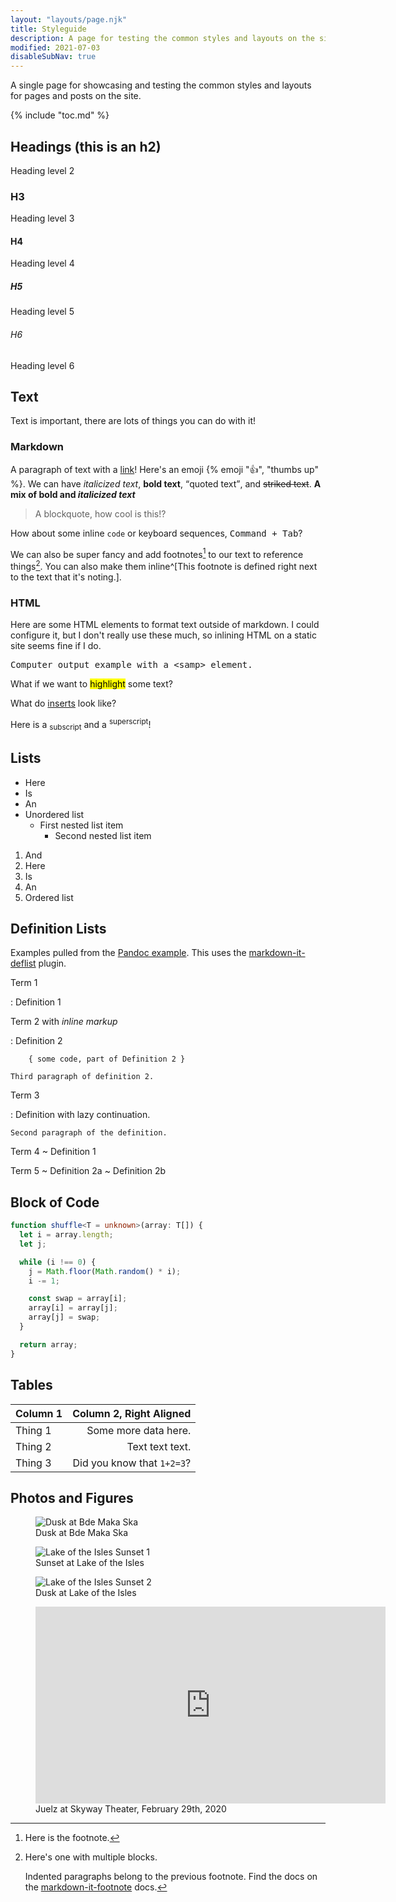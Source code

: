```yaml
---
layout: "layouts/page.njk"
title: Styleguide
description: A page for testing the common styles and layouts on the site.
modified: 2021-07-03
disableSubNav: true
---
```


A single page for showcasing and testing the common styles and layouts for pages and posts on the site.

{% include "toc.md" %}

## Headings (this is an h2)

Heading level 2

### H3

Heading level 3

#### H4

Heading level 4

##### H5

Heading level 5

###### H6

Heading level 6

## Text

Text is important, there are lots of things you can do with it!

### Markdown

A paragraph of text with a [link](https://brianm.me)! Here's an emoji {% emoji "👍", "thumbs up" %}. We can have _italicized text_, **bold text**, <q>quoted text</q>, and ~~striked text~~. **A mix of bold and _italicized text_**

> A blockquote, how cool is this!?

How about some inline `code` or keyboard sequences, <kbd>Command + Tab</kbd>?

We can also be super fancy and add footnotes[^short] to our text to reference things[^long]. You can also make them inline^[This footnote is defined right next to the text that it's noting.].

[^short]: Here is the footnote.
[^long]: Here's one with multiple blocks.

    Indented paragraphs belong to the previous footnote. Find the docs on the [markdown-it-footnote](https://github.com/markdown-it/markdown-it-footnote) docs.

### HTML

Here are some HTML elements to format text outside of markdown. I could configure it, but I don't really use these much, so inlining HTML on a static site seems fine if I do.

<samp>Computer output example with a &lt;samp&gt; element.</samp>

What if we want to <mark>highlight</mark> some text?

What do <ins>inserts</ins> look like?

Here is a <sub>subscript</sub> and a <sup>superscript</sup>!

## Lists

- Here
- Is
- An
- Unordered list
  - First nested list item
    - Second nested list item

1. And
2. Here
3. Is
4. An
5. Ordered list

## Definition Lists

Examples pulled from the [Pandoc example](https://pandoc.org/MANUAL.html#definition-lists). This uses the [markdown-it-deflist](https://github.com/markdown-it/markdown-it-deflist) plugin.

Term 1

: Definition 1

Term 2 with _inline markup_

: Definition 2

        { some code, part of Definition 2 }

    Third paragraph of definition 2.

Term 3

: Definition
with lazy continuation.

    Second paragraph of the definition.

Term 4
~ Definition 1

Term 5
~ Definition 2a
~ Definition 2b

## Block of Code

```typescript
function shuffle<T = unknown>(array: T[]) {
  let i = array.length;
  let j;

  while (i !== 0) {
    j = Math.floor(Math.random() * i);
    i -= 1;

    const swap = array[i];
    array[i] = array[j];
    array[j] = swap;
  }

  return array;
}
```

## Tables

| Column 1 |    Column 2, Right Aligned |
| -------- | -------------------------: |
| Thing 1  |       Some more data here. |
| Thing 2  |            Text text text. |
| Thing 3  | Did you know that `1+2=3`? |

## Photos and Figures

<div class="grid-thumbs">
  <figure>
    <img loading="lazy" src="https://cdn.brianm.me/images/posts/2020-review/bde-maka-ska.jpg" alt="Dusk at Bde Maka Ska">
    <figcaption>Dusk at Bde Maka Ska</figcaption>
  </figure>
  <figure>
    <img loading="lazy" src="https://cdn.brianm.me/images/posts/2020-review/lake-of-the-isles-1.jpg" alt="Lake of the Isles Sunset 1">
    <figcaption>Sunset at Lake of the Isles</figcaption>
  </figure>
  <figure>
    <img loading="lazy" src="https://cdn.brianm.me/images/posts/2020-review/lake-of-the-isles-2.jpg" alt="Lake of the Isles Sunset 2">
    <figcaption>Dusk at Lake of the Isles</figcaption>
  </figure>
</div>

<figure class="video-container">
  <div>
    <iframe width="560" height="315" src="https://www.youtube-nocookie.com/embed/woQsKqtrhfQ" frameborder="0" allow="accelerometer; autoplay; clipboard-write; encrypted-media; gyroscope; picture-in-picture" allowfullscreen></iframe>
  </div>
    <figcaption>Juelz at Skyway Theater, February 29th, 2020</figcaption>
</figure>
